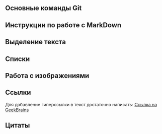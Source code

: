 ## Основные команды Git

## Инструкции по работе с MarkDown

## Выделение текста

## Списки

## Работа с изображениями

## Ссылки

Для добавление гиперссылки в текст достаточно написать: 
[Ссылка на GeekBrains](https://gb.ru/)

## Цитаты